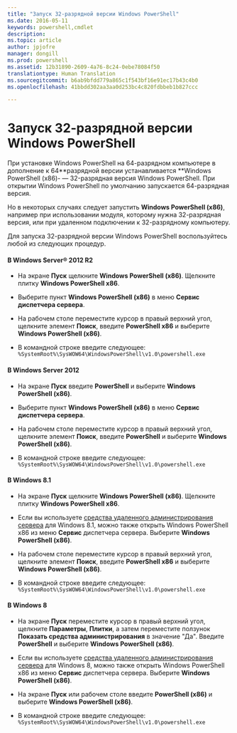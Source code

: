 ```yaml
---
title: "Запуск 32-разрядной версии Windows PowerShell"
ms.date: 2016-05-11
keywords: powershell,cmdlet
description: 
ms.topic: article
author: jpjofre
manager: dongill
ms.prod: powershell
ms.assetid: 12b31890-2609-4a76-8c24-0ebe78084f50
translationtype: Human Translation
ms.sourcegitcommit: b6ab9bfdd779a865c1f543bf16e91ec17b43c4b0
ms.openlocfilehash: 41bbdd302aa3aa0d253bc4c820fdbbeb1b827ccc

---
```


# Запуск 32-разрядной версии Windows PowerShell
При установке Windows PowerShell на 64\-разрядном компьютере в дополнение к 64**разрядной версии устанавливается **Windows PowerShell (x86)\- — 32\-разрядная версия Windows PowerShell. При открытии Windows PowerShell по умолчанию запускается 64\-разрядная версия.

Но в некоторых случаях следует запустить **Windows PowerShell (x86)**, например при использовании модуля, которому нужна 32\-разрядная версия, или при удаленном подключении к 32\-разрядному компьютеру.

Для запуска 32\-разрядной версии Windows PowerShell воспользуйтесь любой из следующих процедур.

#### В Windows Server® 2012 R2

-   На экране **Пуск** щелкните **Windows PowerShell (x86)**. Щелкните плитку **Windows PowerShell x86**.

-   Выберите пункт **Windows PowerShell (x86)** в меню **Сервис** **диспетчера сервера**.

-   На рабочем столе переместите курсор в правый верхний угол, щелкните элемент **Поиск**, введите **PowerShell x86** и выберите **Windows PowerShell (x86)**.

-   В командной строке введите следующее: `%SystemRoot%\SysWOW64\WindowsPowerShell\v1.0\powershell.exe`

#### В Windows Server 2012

-   На экране **Пуск** введите **PowerShell** и выберите **Windows PowerShell (x86)**.

-   Выберите пункт **Windows PowerShell (x86)** в меню **Сервис** **диспетчера сервера**.

-   На рабочем столе переместите курсор в правый верхний угол, щелкните элемент **Поиск**, введите **PowerShell** и выберите **Windows PowerShell (x86)**.

-   В командной строке введите следующее: `%SystemRoot%\SysWOW64\WindowsPowerShell\v1.0\powershell.exe`

#### В Windows 8.1

-   На экране **Пуск** щелкните **Windows PowerShell (x86)**. Щелкните плитку **Windows PowerShell x86**.

-   Если вы используете [средства удаленного администрирования сервера](http://go.microsoft.com/fwlink/?LinkID=304145) для Windows 8.1, можно также открыть Windows PowerShell x86 из меню **Сервис** диспетчера сервера. Выберите **Windows PowerShell (x86)**.

-   На рабочем столе переместите курсор в правый верхний угол, щелкните элемент **Поиск**, введите **PowerShell x86** и выберите **Windows PowerShell (x86)**.
   
-   В командной строке введите следующее: `%SystemRoot%\SysWOW64\WindowsPowerShell\v1.0\powershell.exe`

#### В Windows 8

-   На экране **Пуск** переместите курсор в правый верхний угол, щелкните **Параметры**, **Плитки**, а затем переместите ползунок **Показать средства администрирования** в значение "Да". Введите **PowerShell** и выберите **Windows PowerShell (x86)**.

-   Если вы используете [средства удаленного администрирования сервера](http://www.microsoft.com/download/details.aspx?id=28972) для Windows 8, можно также открыть Windows PowerShell x86 из меню **Сервис** диспетчера сервера. Выберите **Windows PowerShell (x86)**.

-   На экране **Пуск** или рабочем столе введите **PowerShell (x86)** и выберите **Windows PowerShell (x86)**.

-   В командной строке введите следующее: `%SystemRoot%\SysWOW64\WindowsPowerShell\v1.0\powershell.exe`



<!--HONumber=Jun16_HO4-->


